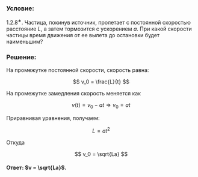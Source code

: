 ###  Условие:

$1.2.8^{∗}.$ Частица, покинув источник, пролетает с постоянной скоростью расстояние $L$, а затем тормозится с ускорением $a$. При какой скорости частицы время движения от ее вылета до остановки будет наименьшим?

###  Решение:

На промежутке постоянной скорости, скорость равна:

$$
v_0 = \frac{L}{t}
$$

На промежутке замедления скорость меняется как

$$
v(t) = v_0-at \Rightarrow v_0=at
$$

Приравнивая уравнения, получаем:

$$
L=at^2
$$

Откуда

$$
v_0 = \sqrt{La}
$$

#### Ответ: $v = \sqrt{La}$.